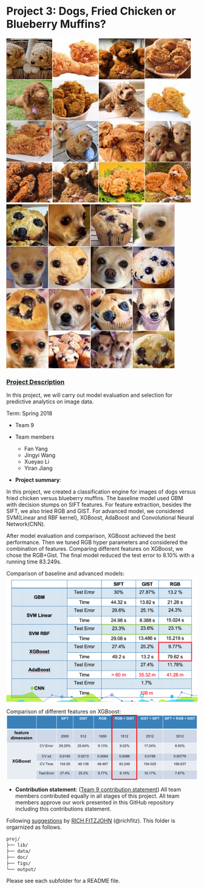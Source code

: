 # Project 3: Dogs, Fried Chicken or Blueberry Muffins?
![image](figs/chicken.png)
![image](figs/muffin.png)

### [Project Description](https://github.com/TZstatsADS/ADS_Teaching/blob/master/Projects_StarterCodes/Project3_PoodleKFC/doc/project3_desc.md)

In this project, we will carry out model evaluation and selection for predictive analytics on image data. 

Term: Spring 2018

+ Team 9
+ Team members
	+ Fan Yang
	+ Jingyi Wang
	+ Xueyao Li
	+ Yiran Jiang

+ **Project summary**: 

In this project, we created a classification engine for images of dogs versus fried chicken versus blueberry muffins. The baseline model used GBM with decision stumps on SIFT features. For feature extraction, besides the SIFT, we also tried RGB and GIST. For advanced model, we considered SVM(Linear and RBF kernel), XGBoost, AdaBoost and Convolutional Neural Network(CNN).

After model evaluation and comparison, XGBoost achieved the best performance. Then we tuned RGB hyper parameters and considered the combination of features. Comparing different features on XGBoost, we chose the RGB+Gist. The final model reduced the test error to 8.10% with a running time 83.249s.

Comparison of baseline and advanced models:
![model selection](figs/model.png)

Comparison of different features on XGBoost:
![feature selection](figs/feature.png)

+ **Contribution statement**: ([Team 9 contribution statement](doc/a_note_on_contributions.md)) 
All team members contributed equally in all stages of this project. All team members approve our work presented in this GitHub repository including this contributions statement. 

Following [suggestions](http://nicercode.github.io/blog/2013-04-05-projects/) by [RICH FITZJOHN](http://nicercode.github.io/about/#Team) (@richfitz). This folder is orgarnized as follows.

```
proj/
├── lib/
├── data/
├── doc/
├── figs/
└── output/
```

Please see each subfolder for a README file.
